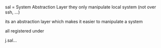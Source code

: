
sal = System Abstraction Layer
they only manipulate local system (not over ssh, ...)

its an abstraction layer which makes it easier to manipulate a system

all registered under

j.sal...